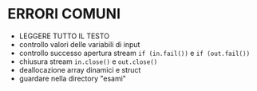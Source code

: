 # ERRORI COMUNI
- LEGGERE TUTTO IL TESTO
- controllo valori delle variabili di input
- controllo successo apertura stream `if (in.fail())` e `if (out.fail())`
- chiusura stream `in.close()` e `out.close()`
- deallocazione array dinamici e struct
- guardare nella directory "esami"
